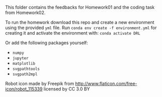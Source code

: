 This folder contains the feedbacks for Homework01 and the coding task from Homework02.

To run the homework download this repo and create a new environment using the provided ```yml``` file. Run ```conda env create -f environment.yml``` for creating it
and activate the environment with: ```conda activate DRL```

Or add the following packages yourself:

- ```numpy```
- ```jupyter```
- ```matplotlib```
- ```svgpathtools```
- ```svgpath2mpl```

Robot icon made by Freepik from http://www.flaticon.com/free-icon/robot_115339 licensed by CC 3.0 BY
